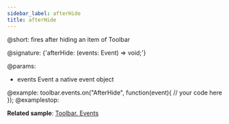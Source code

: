 ```yaml
---
sidebar_label: afterHide
title: afterHide
---          
```


@short: fires after hiding an item of Toolbar

@signature: {'afterHide: (events: Event) => void;'}

@params:
- events         Event       a native event object

@example:
toolbar.events.on("AfterHide", function(event){
    // your code here
});
@examplestop:

**Related sample**: [Toolbar. Events](https://snippet.dhtmlx.com/xvak1p5y)
